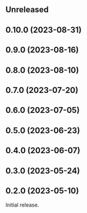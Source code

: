 <!-- Learn how to maintain this file at https://github.com/WordPress/gutenberg/tree/HEAD/packages#maintaining-changelogs. -->

## Unreleased

## 0.10.0 (2023-08-31)

## 0.9.0 (2023-08-16)

## 0.8.0 (2023-08-10)

## 0.7.0 (2023-07-20)

## 0.6.0 (2023-07-05)

## 0.5.0 (2023-06-23)

## 0.4.0 (2023-06-07)

## 0.3.0 (2023-05-24)

## 0.2.0 (2023-05-10)

Initial release.
